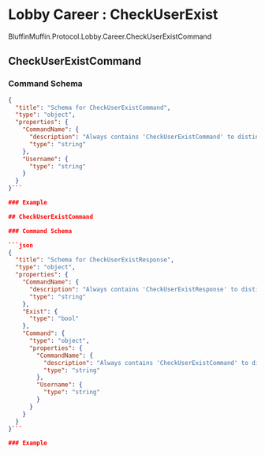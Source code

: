 # Lobby Career : CheckUserExist

BluffinMuffin.Protocol.Lobby.Career.CheckUserExistCommand

## CheckUserExistCommand

### Command Schema

```json
{
  "title": "Schema for CheckUserExistCommand",
  "type": "object",
  "properties": {
    "CommandName": {
      "description": "Always contains 'CheckUserExistCommand' to distinguish the command from others.",
      "type": "string"
    },
    "Username": {
      "type": "string"
    }
  }
}```

### Example

## CheckUserExistCommand

### Command Schema

```json
{
  "title": "Schema for CheckUserExistResponse",
  "type": "object",
  "properties": {
    "CommandName": {
      "description": "Always contains 'CheckUserExistResponse' to distinguish the command from others.",
      "type": "string"
    },
    "Exist": {
      "type": "bool"
    },
    "Command": {
      "type": "object",
      "properties": {
        "CommandName": {
          "description": "Always contains 'CheckUserExistCommand' to distinguish the command from others.",
          "type": "string"
        },
        "Username": {
          "type": "string"
        }
      }
    }
  }
}```

### Example

